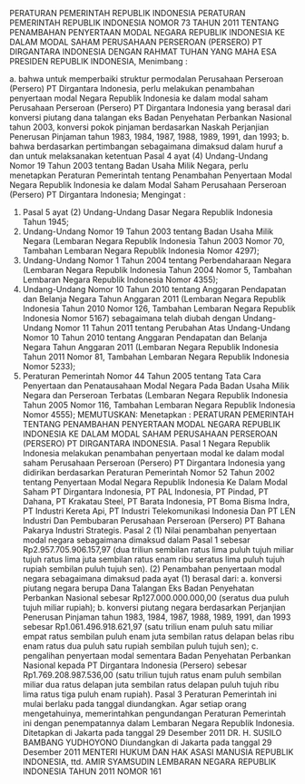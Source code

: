  PERATURAN PEMERINTAH REPUBLIK INDONESIA PERATURAN PEMERINTAH REPUBLIK INDONESIA NOMOR 73 TAHUN 2011 TENTANG PENAMBAHAN PENYERTAAN MODAL NEGARA REPUBLIK INDONESIA KE DALAM MODAL SAHAM PERUSAHAAN PERSEROAN (PERSERO) PT DIRGANTARA INDONESIA
DENGAN RAHMAT TUHAN YANG MAHA ESA PRESIDEN REPUBLIK INDONESIA,
Menimbang :

a. bahwa untuk memperbaiki struktur permodalan Perusahaan Perseroan (Persero) PT Dirgantara Indonesia, perlu melakukan penambahan penyertaan modal Negara Republik Indonesia ke dalam modal saham Perusahaan Perseroan (Persero) PT Dirgantara Indonesia yang berasal dari konversi piutang dana talangan eks Badan Penyehatan Perbankan Nasional tahun 2003, konversi pokok pinjaman berdasarkan Naskah Perjanjian Penerusan Pinjaman tahun 1983, 1984, 1987, 1988, 1989, 1991, dan 1993;
b. bahwa berdasarkan pertimbangan sebagaimana dimaksud dalam huruf a dan untuk melaksanakan ketentuan Pasal 4 ayat (4) Undang-Undang Nomor 19 Tahun 2003 tentang Badan Usaha Milik Negara, perlu menetapkan Peraturan Pemerintah tentang Penambahan Penyertaan Modal Negara Republik Indonesia ke dalam Modal Saham Perusahaan Perseroan (Persero) PT Dirgantara Indonesia;
Mengingat :

1. Pasal 5 ayat (2) Undang-Undang Dasar Negara Republik Indonesia Tahun 1945;
2. Undang-Undang Nomor 19 Tahun 2003 tentang Badan Usaha Milik Negara (Lembaran Negara Republik Indonesia Tahun 2003 Nomor 70, Tambahan Lembaran Negara Republik Indonesia Nomor 4297);
3. Undang-Undang Nomor 1 Tahun 2004 tentang Perbendaharaan Negara (Lembaran Negara Republik Indonesia Tahun 2004 Nomor 5, Tambahan Lembaran Negara Republik Indonesia Nomor 4355);
4. Undang-Undang Nomor 10 Tahun 2010 tentang Anggaran Pendapatan dan Belanja Negara Tahun Anggaran 2011 (Lembaran Negara Republik Indonesia Tahun 2010 Nomor 126, Tambahan Lembaran Negara Republik Indonesia Nomor 5167) sebagaimana telah diubah dengan Undang- Undang Nomor 11 Tahun 2011 tentang Perubahan Atas Undang-Undang Nomor 10 Tahun 2010 tentang Anggaran Pendapatan dan Belanja Negara Tahun Anggaran 2011 (Lembaran Negara Republik Indonesia Tahun 2011 Nomor 81, Tambahan Lembaran Negara Republik Indonesia Nomor 5233);
5. Peraturan Pemerintah Nomor 44 Tahun 2005 tentang Tata Cara Penyertaan dan Penatausahaan Modal Negara Pada Badan Usaha Milik Negara dan Perseroan Terbatas (Lembaran Negara Republik Indonesia Tahun 2005 Nomor 116, Tambahan Lembaran Negara Republik Indonesia Nomor 4555);
MEMUTUSKAN:
 Menetapkan : PERATURAN PEMERINTAH TENTANG PENAMBAHAN PENYERTAAN MODAL NEGARA REPUBLIK INDONESIA KE DALAM MODAL SAHAM PERUSAHAAN PERSEROAN (PERSERO) PT DIRGANTARA INDONESIA.
Pasal 1
Negara Republik Indonesia melakukan penambahan penyertaan modal ke dalam modal saham Perusahaan Perseroan (Persero) PT Dirgantara Indonesia yang didirikan berdasarkan Peraturan Pemerintah Nomor 52 Tahun 2002 tentang Penyertaan Modal Negara Republik Indonesia Ke Dalam Modal Saham PT Dirgantara Indonesia, PT PAL Indonesia, PT Pindad, PT Dahana, PT Krakatau Steel, PT Barata Indonesia, PT Boma Bisma Indra, PT Industri Kereta Api, PT Industri Telekomunikasi Indonesia Dan PT LEN Industri Dan Pembubaran Perusahaan Perseroan (Persero) PT Bahana Pakarya Industri Strategis.
Pasal 2
(1) Nilai penambahan penyertaan modal negara sebagaimana dimaksud dalam Pasal 1 sebesar Rp2.957.705.906.157,97 (dua triliun sembilan ratus lima puluh tujuh miliar tujuh ratus lima juta sembilan ratus enam ribu seratus lima puluh tujuh rupiah sembilan puluh tujuh sen).
(2) Penambahan penyertaan modal negara sebagaimana dimaksud pada ayat (1) berasal dari:
a. konversi piutang negara berupa Dana Talangan Eks Badan Penyehatan Perbankan Nasional sebesar Rp127.000.000.000,00 (seratus dua puluh tujuh miliar rupiah);
b. konversi piutang negara berdasarkan Perjanjian Penerusan Pinjaman tahun 1983, 1984, 1987, 1988, 1989, 1991, dan 1993 sebesar Rp1.061.496.918.621,97 (satu triliun enam puluh satu miliar empat ratus sembilan puluh enam juta sembilan ratus delapan belas ribu enam ratus dua puluh satu rupiah sembilan puluh tujuh sen);
c. pengalihan penyertaan modal sementara Badan Penyehatan Perbankan Nasional kepada PT Dirgantara Indonesia (Persero) sebesar Rp1.769.208.987.536,00 (satu triliun tujuh ratus enam puluh sembilan miliar dua ratus delapan juta sembilan ratus delapan puluh tujuh ribu lima ratus tiga puluh enam rupiah).
Pasal 3
Peraturan Pemerintah ini mulai berlaku pada tanggal diundangkan.
Agar setiap orang mengetahuinya, memerintahkan pengundangan Peraturan Pemerintah ini dengan penempatannya dalam Lembaran Negara Republik Indonesia. Ditetapkan di Jakarta pada tanggal 29 Desember 2011 DR. H. SUSILO BAMBANG YUDHOYONO Diundangkan di Jakarta pada tanggal 29 Desember 2011 MENTERI HUKUM DAN HAK ASASI MANUSIA REPUBLIK INDONESIA, ttd. AMIR SYAMSUDIN LEMBARAN NEGARA REPUBLIK INDONESIA TAHUN 2011 NOMOR 161